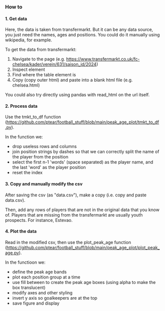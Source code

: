 ### How to

#### 1. Get data
Here, the data is taken from transfermarkt. But it can be any data source, you just need the names, ages and positions. You could do it manually using wikipedia, for example.

To get the data from transfermarkt: 
1. Navigate to the page (e.g. https://www.transfermarkt.co.uk/fc-chelsea/kader/verein/631/saison_id/2024)
2. Inspect element
3. Find where the table element is
4. Copy (copy outer html) and paste into a blank html file (e.g. chelsea.html)

You could also try directly using pandas with read_html on the url itself.

#### 2. Process data
Use the tmkt_to_df function (https://github.com/ptear/football_stuff/blob/main/peak_age_plot/tmkt_to_df.py).

In the function we:
- drop useless rows and columns
- join position strings by dashes so that we can correctly split the name of the player from the position
- select the first n-1 'words' (space separated) as the player name, and the last 'word' as the player position
- reset the index

#### 3. Copy and manually modify the csv
After saving the csv (as "data.csv"), make a copy (i.e. copy and paste data.csv).

Then, add any rows of players that are not in the original data that you know of. Players that are missing from the transfermarkt are usually youth prospects. For instance, Estevao.

#### 4. Plot the data
Read in the modified csv, then use the plot_peak_age function (https://github.com/ptear/football_stuff/blob/main/peak_age_plot/plot_peak_age.py).

In the functioon we:
- define the peak age bands
- plot each position group at a time
- use fill between to create the peak age boxes (using alpha to make the box translucent)
- modify axes and other styling
- invert y axis so goalkeepers are at the top
- save figure and display